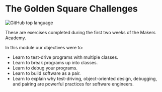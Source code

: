 # The Golden Square Challenges

<div align="left">
  <img alt="GitHub top language" src="https://img.shields.io/github/languages/top/EvSivtsova/guilded_rose_tech_test">
</div>


These are exercises completed during the first two weeks of the Makers Academy.

In this module our objectives were to:

* Learn to test-drive programs with multiple classes.
* Learn to break programs up into classes.
* Learn to debug your programs.
* Learn to build software as a pair.
* Learn to explain why test-driving, object-oriented design, debugging, and
  pairing are powerful practices for software engineers.
